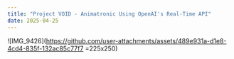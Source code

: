 ```yaml
---
title: "Project VOID - Animatronic Using OpenAI's Real-Time API"
date: 2025-04-25
---
```


![IMG_9426](https://github.com/user-attachments/assets/489e931a-d1e8-4cd4-835f-132ac85c77f7 =225x250)
